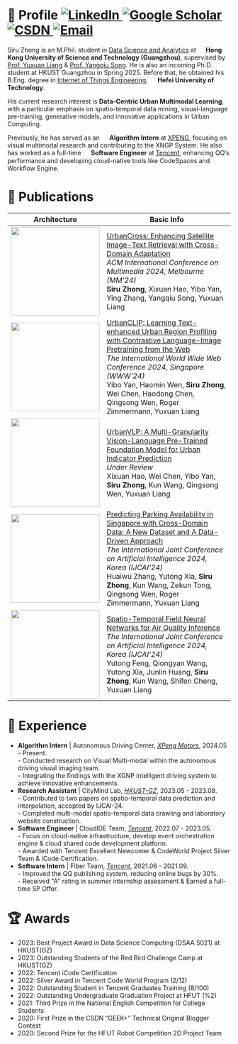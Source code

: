 # 👋 Profile <a href="https://linkedin.com/in/siruzhong"><img src="https://img.shields.io/badge/LinkedIn-%230077B5.svg?&style=flat-square&logo=linkedin&logoColor=white" alt="LinkedIn" /></a><a href="https://scholar.google.co.uk/citations?user=3KMb5mUAAAAJ"> <img src="https://img.shields.io/badge/Google%20Scholar-%234285F4.svg?&style=flat-square&logo=google-scholar&logoColor=white" alt="Google Scholar" /></a><a href="https://bareth.blog.csdn.net/"> <img src="https://img.shields.io/badge/CSDN-%23EE4444.svg?&style=flat-square&logo=csdn&logoColor=white" alt="CSDN" /></a><a href="mailto:siruzhong@outlook.com"> <img src="https://img.shields.io/badge/-Email-red?style=flat-square&logo=gmail&logoColor=white" alt="Email"/></a>

Siru Zhong is an M.Phil. student in [Data Science and Analytics](http://dsa.hkust-gz.edu.cn/) at <img src="https://siruzhong-1305674339.cos.ap-hongkong.myqcloud.com/2024-07-26-030513.png" style="height: 1em; vertical-align: middle;"> **Hong Kong University of Science and Technology (Guangzhou)**, supervised by [Prof. Yuxuan Liang](https://yuxuanliang.com/) & [Prof. Yangqiu Song](https://www.cse.ust.hk/~yqsong/). He is also an incoming Ph.D. student at HKUST Guangzhou in Spring 2025. Before that, he obtained his B.Eng. degree in [Internet of Things Engineering](https://ci.hfut.edu.cn/), <img src="https://siruzhong-1305674339.cos.ap-hongkong.myqcloud.com/2024-07-26-030242.png" style="height: 1em; vertical-align: middle;"> **Hefei University of Technology**.

His current research interest is **Data-Centric Urban Multimodal Learning**, with a particular emphasis on spatio-temporal data mining, visual-language pre-training, generative models, and innovative applications in Urban Computing.

Previously, he has served as an <img src="https://siruzhong-1305674339.cos.ap-hongkong.myqcloud.com/2024-07-26-031553.png" style="height: 1em; vertical-align: middle;"> **Algorithm Intern** at [XPENG](https://www.xpeng.com/), focusing on visual multimodal research and contributing to the XNGP System. He also has worked as a full-time <img src="https://siruzhong-1305674339.cos.ap-hongkong.myqcloud.com/2024-07-26-031942.png" style="height: 1em; vertical-align: middle;"> **Software Engineer** at [Tencent](https://www.tencent.com/), enhancing QQ’s performance and developing cloud-native tools like CodeSpaces and Workflow Engine.

# 📝 Publications

|Architecture|Basic Info|
| --- | --- |
| <img src="https://siruzhong-1305674339.cos.ap-hongkong.myqcloud.com/2024-04-23-033802.png" width="200" /> | [UrbanCross: Enhancing Satellite Image-Text Retrieval with Cross-Domain Adaptation](https://arxiv.org/pdf/2404.14241.pdf)<br>*ACM International Conference on Multimedia 2024, Melbourne (MM'24)*<br>**Siru Zhong**, Xixuan Hao, Yibo Yan, Ying Zhang, Yangqiu Song, Yuxuan Liang |
| <img src="https://siruzhong-1305674339.cos.ap-hongkong.myqcloud.com/2024-01-24-160852.png" width="200" /> | [UrbanCLIP: Learning Text-enhanced Urban Region Profiling with Contrastive Language-Image Pretraining from the Web](https://arxiv.org/pdf/2310.18340.pdf)<br>*The International World Wide Web Conference 2024, Singapore (WWW'24)*<br>Yibo Yan, Haomin Wen, **Siru Zhong**, Wei Chen, Haodong Chen, Qingsong Wen, Roger Zimmermann, Yuxuan Liang |
| <img src="https://siruzhong-1305674339.cos.ap-hongkong.myqcloud.com/2024-02-27-170045.png" width="200" /> | [UrbanVLP: A Multi-Granularity Vision-Language Pre-Trained Foundation Model for Urban Indicator Prediction](https://arxiv.org/pdf/2403.16831.pdf)<br>*Under Review*<br>Xixuan Hao, Wei Chen, Yibo Yan, **Siru Zhong**, Kun Wang, Qingsong Wen, Yuxuan Liang |
| <img src="https://siruzhong-1305674339.cos.ap-hongkong.myqcloud.com/2024-06-03-142808.png" width="200" /> | [Predicting Parking Availability in Singapore with Cross-Domain Data: A New Dataset and A Data-Driven Approach](https://arxiv.org/pdf/2405.18910)<br>*The International Joint Conference on Artificial Intelligence 2024, Korea (IJCAI'24)*<br>Huaiwu Zhang, Yutong Xia, **Siru Zhong**, Kun Wang, Zekun Tong, Qingsong Wen, Roger Zimmermann, Yuxuan Liang |
| <img src="https://siruzhong-1305674339.cos.ap-hongkong.myqcloud.com/2024-03-14-104146.png" width="200" /> | [Spatio-Temporal Field Neural Networks for Air Quality Inference](https://arxiv.org/pdf/2403.02354.pdf)<br>*The International Joint Conference on Artificial Intelligence 2024, Korea (IJCAI'24)*<br>Yutong Feng, Qiongyan Wang, Yutong Xia, Junlin Huang, **Siru Zhong**, Kun Wang, Shifen Cheng, Yuxuan Liang |

# 📍 Experience

<ul>
  <li>
   <strong>Algorithm Intern</strong> | Autonomous Driving Center, <em><a href="https://www.xpeng.com/" target="_blank">XPeng Motors</a></em>, 2024.05 - Present.<br>
    <!--<img src="https://siruzhong-1305674339.cos.ap-hongkong.myqcloud.com/2024-05-24-025517.png" style="width: 5em;"><br>-->
    - Conducted research on Visual Multi-modal within the autonomous driving visual imaging team.<br>
    - Integrating the findings with the XGNP intelligent driving system to achieve innovative enhancements.
  </li>
  
  <li>
   <strong>Research Assistant</strong> | CityMind Lab, <em><a href="https://citymind.top/" target="_blank">HKUST-GZ</a></em>, 2023.05 - 2023.08.<br>
    <!--<img src="https://siruzhong-1305674339.cos.ap-hongkong.myqcloud.com/2024-06-29-150454.png" style="width: 5em;"><br>-->
    - Contributed to two papers on spatio-temporal data prediction and interpolation, accepted by IJCAI-24.<br>
    - Completed multi-modal spatio-temporal data crawling and laboratory website construction.
  </li>
  
  <li>
   <strong>Software Engineer</strong> | CloudIDE Team, <em><a href="https://www.tencent.com/" target="_blank">Tencent</a></em>, 2022.07 - 2023.05.<br>
    <!--<img src="https://siruzhong-1305674339.cos.ap-hongkong.myqcloud.com/2024-05-07-175529.png" style="width: 4em;"><br>-->
    - Focus on cloud-native infrastructure, develop event orchestration engine & cloud shared code development platform.<br>
    - Awarded with Tencent Excellent Newcomer & CodeWorld Project Silver Team & iCode Certification.
  </li>

  <li>
   <strong>Software Intern</strong> | Fiber Team, <em><a href="https://www.tencent.com/" target="_blank">Tencent</a></em>, 2021.06 - 2021.09.<br>
    <!--<img src="https://siruzhong-1305674339.cos.ap-hongkong.myqcloud.com/2024-05-07-175529.png" style="width: 4em;"><br>-->
    - Improved the QQ publishing system, reducing online bugs by 30%.<br>
    - Received "A" rating in summer internship assessment & Earned a full-time SP Offer.
  </li>
  
</ul>

# 🏆 Awards
- 2023: Best Project Award in Data Science Computing (DSAA 5021) at HKUST(GZ)
- 2023: Outstanding Students of the Red Bird Challenge Camp at HKUST(GZ)
- 2022: Tencent iCode Certification
- 2022: Silver Award in Tencent Code World Program (2/12)
- 2022: Outstanding Student in Tencent Graduates Training (8/100)
- 2022: Outstanding Undergraduate Graduation Project at HFUT (%2)
- 2021: Third Prize in the National English Competition for College Students
- 2020: First Prize in the CSDN “GEEK+” Technical Original Blogger Contest
- 2020: Second Prize for the HFUT Robot Competition 2D Project Team

<!-- # GitHub stats
[![Siru's GitHub stats](https://github-readme-stats.vercel.app/api?username=siruzhong)](https://github.com/anuraghazra/github-readme-stats) -->
